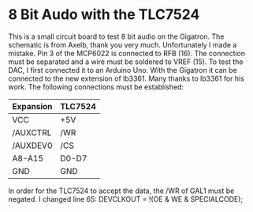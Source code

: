 8 Bit Audo with the TLC7524
===========================
This is a small circuit board to test 8 bit audio on the Gigatron. The schematic is from Axelb, thank you very much. Unfortunately I made a mistake. Pin 3 of the MCP6022 is connected to RFB (16). The connection must be separated and a wire must be soldered to VREF (15).
To test the DAC, I first connected it to an Arduino Uno. With the Gigatron it can be connected to the new extension of lb3361. Many thanks to lb3361 for his work. The following connections must be established:

|Expansion|TLC7524|
|-----------|-----------|
|VCC|+5V|
|/AUXCTRL|/WR|
|/AUXDEV0|/CS|
|A8-A15|D0-D7|
|GND|GND|

In order for the TLC7524 to accept the data, the /WR of GAL1 must be negated.
I changed line 65:
DEVCLKOUT = !(OE & WE & SPECIALCODE);
